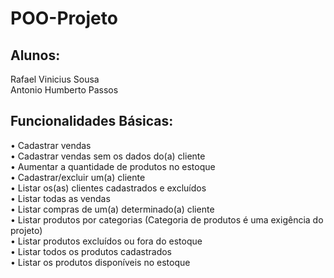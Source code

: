 # POO-Projeto

## Alunos:

Rafael Vinicius Sousa <br>
Antonio Humberto Passos

## Funcionalidades Básicas:

• Cadastrar vendas <br>
• Cadastrar vendas sem os dados do(a) cliente <br>
• Aumentar a quantidade de produtos no estoque <br>
• Cadastrar/excluir um(a) cliente <br>
• Listar os(as) clientes cadastrados e excluídos <br>
• Listar todas as vendas <br>
• Listar compras de um(a) determinado(a) cliente <br>
• Listar produtos por categorias (Categoria de produtos é uma exigência do projeto) <br>
• Listar produtos excluídos ou fora do estoque <br>
• Listar todos os produtos cadastrados <br>
• Listar os produtos disponíveis no estoque
